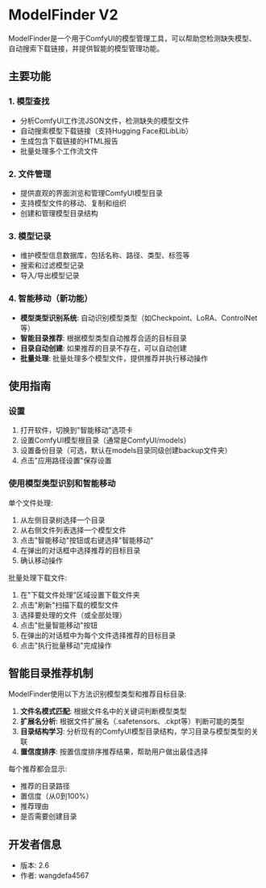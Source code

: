 # ModelFinder V2

ModelFinder是一个用于ComfyUI的模型管理工具，可以帮助您检测缺失模型、自动搜索下载链接，并提供智能的模型管理功能。

## 主要功能

### 1. 模型查找
- 分析ComfyUI工作流JSON文件，检测缺失的模型文件
- 自动搜索模型下载链接（支持Hugging Face和LibLib）
- 生成包含下载链接的HTML报告
- 批量处理多个工作流文件

### 2. 文件管理
- 提供直观的界面浏览和管理ComfyUI模型目录
- 支持模型文件的移动、复制和组织
- 创建和管理模型目录结构

### 3. 模型记录
- 维护模型信息数据库，包括名称、路径、类型、标签等
- 搜索和过滤模型记录
- 导入/导出模型记录

### 4. 智能移动（新功能）
- **模型类型识别系统**: 自动识别模型类型（如Checkpoint、LoRA、ControlNet等）
- **智能目录推荐**: 根据模型类型自动推荐合适的目标目录
- **目录自动创建**: 如果推荐的目录不存在，可以自动创建
- **批量处理**: 批量处理多个模型文件，提供推荐并执行移动操作

## 使用指南

### 设置

1. 打开软件，切换到"智能移动"选项卡
2. 设置ComfyUI模型根目录（通常是ComfyUI/models）
3. 设置备份目录（可选，默认在models目录同级创建backup文件夹）
4. 点击"应用路径设置"保存设置

### 使用模型类型识别和智能移动

单个文件处理:
1. 从左侧目录树选择一个目录
2. 从右侧文件列表选择一个模型文件
3. 点击"智能移动"按钮或右键选择"智能移动"
4. 在弹出的对话框中选择推荐的目标目录
5. 确认移动操作

批量处理下载文件:
1. 在"下载文件处理"区域设置下载文件夹
2. 点击"刷新"扫描下载的模型文件
3. 选择要处理的文件（或全部处理）
4. 点击"批量智能移动"按钮
5. 在弹出的对话框中为每个文件选择推荐的目标目录
6. 点击"执行批量移动"完成操作

## 智能目录推荐机制

ModelFinder使用以下方法识别模型类型和推荐目标目录:

1. **文件名模式匹配**: 根据文件名中的关键词判断模型类型
2. **扩展名分析**: 根据文件扩展名（.safetensors、.ckpt等）判断可能的类型
3. **目录结构学习**: 分析现有的ComfyUI模型目录结构，学习目录与模型类型的关联
4. **置信度排序**: 按置信度排序推荐结果，帮助用户做出最佳选择

每个推荐都会显示:
- 推荐的目录路径
- 置信度（从0到100%）
- 推荐理由
- 是否需要创建目录

## 开发者信息

- 版本: 2.6
- 作者: wangdefa4567 
